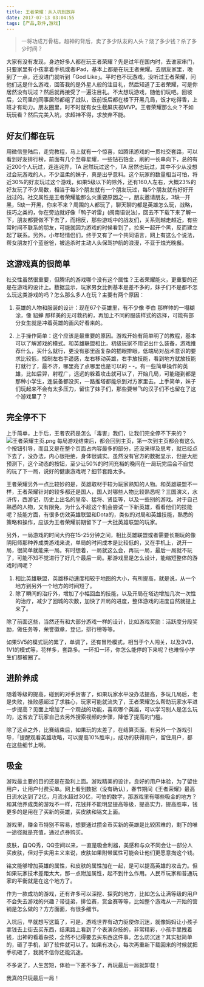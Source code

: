 ```yaml
---
title: 王者荣耀：从入坑到放弃
date: 2017-07-13 03:04:55
tags: [产品,软件,游戏]
---
```

> 一将功成万骨枯。超神的背后，卖了多少队友的人头？烧了多少钱？杀了多少时间？

<!-- more -->

大家有没有发现，身边好多人都在玩王者荣耀？先是过年在国内时，去谁家串门，只要家里有小孩拿着手机或者iPad，基本上都是在玩王者荣耀。去朋友家里，晚到了一点，还没进门就听到「God Like」。平时也不玩游戏，没听过王者荣耀，问他们这是什么游戏，回答我的是外星人般的注目礼，然后知道了王者荣耀，可是你居然没有玩过？然后就再接受了一遍注目礼。不太想玩游戏，随他们玩吧。回坡后，公司里的同事居然都组了战队，饭前饭后都在楼下开黑几局，饭才吃得香，上班才有动力。朋友圈里，时不时就有女生截屏庆祝MVP。王者荣耀那么火？不如玩玩看？然后完美入坑，求超神不得，求放弃不能。

## 好友们都在玩

用微信登陆后，走完教程，马上就有一个惊喜，如腾讯游戏的一贯社交套路，可以看到好友排行榜，前面有几个至尊星耀，一些钻石铂金，刷的一长串向下，总的有近200个人玩过，连连诧异，TA 居然玩过这个，TA 居然也玩过，其中不少从没想过会玩游戏的人，不少温柔的妹子，真是出乎意料。这个玩家的数量相当可怕，将近30%的好友玩过这个游戏，如果5级以下的除外，还有160人左右，大概23%的好友玩了不少局数，相当于每3个朋友就有一个朋友玩过，每5个朋友就有好好开战过的。社交属性是王者荣耀能那么火重要原因之一，朋友邀请朋友，3缺一开黑，5缺一开黑，你来不来？周围的人都玩了，聊天聊的都是英雄怎么玩，战略，技巧之类的，你在旁边就好像「鸭子听雷」(闽南语说法)，回去不下载下来了解一下，朋友都要做不下去了，而相反，那些游戏中的战友们，关系则越走越近，有些常时间不联系的朋友，可能就因为游戏的时候看到了，拉来一起开个黑，反而建立起了联系。另外，小年轻情侣们，终于又有了一个共同语言，网上有这么个说法，帮女朋友打个蓝爸爸，被追杀时主动人头保驾护航的浪漫，不亚于烛光晚餐。

## 这游戏真的很简单
社交性虽然很重要，但腾讯的游戏哪个没有这个属性？王者荣耀能火，更重要的还是在游戏的设计上。数据显示，玩家男女比例基本是差不多的，妹子们不是都不怎么玩这类游戏的吗？怎么那么多人在玩？主要有两个原因：

1. 英雄的人物和服装的设计：现在67个英雄里，有不少像 李白 那样帅的一塌糊涂，像 貂蝉 那样美的无可救药的，再加上不同的服装样式的选择，可能有部分女生就是冲着英雄的画风好看来的。

2. 上手操作简单：这个应该是最重要的原因。游戏开始有简单明了的教程，基本可以了解游戏的模式。和英雄联盟相比，初级玩家不用记出什么装备，游戏推荐什么，买什么就行，更没有那里面复杂的插眼排眼，低端局对战术意识的要求比较低，控制左右手遥感，左右移动英雄，右手放技能，看到地方就放技能打就行了，最不济，哪里亮了点哪里也是可以的 - -。有一些简单操作的英雄，比如后羿，射程广，远远的躲着攻击就可以了，开始几局，可能碰到都是那种小学生，连装备都没买，一路推塔都能杀到对方家里去。上手简单，妹子们玩起来不会有太多压力，留住了妹子们，那些要带飞的汉子们不也留在了这个游戏里了？

## 完全停不下
上手简单，上手后，王者农药是怎么「毒害」我们，让我们完全停不下来的？
![王者荣耀主页.png](http://upload-images.jianshu.io/upload_images/2736397-eb9a99e07c924f0a.png?imageMogr2/auto-orient/strip%7CimageView2/2/w/1240)
每局游戏结束后，都会回到主页，第一次到主页都会有这么个按钮引导，而且又是在整个页面占内容最多的部分，还没来得及思考，就已经点下去了，没办法，内心很拒绝，身体很诚实。虽然没有官方的数据显示，但是大胆预测下，这个动态的按钮，至少让50%的时间充裕的晚间在一局玩完后会不自觉的玩了下一局，说好的健康游戏呢？细节套路太多。

王者荣耀另外一点比较妙的是，英雄取材于较为玩家熟知的人物。和英雄联盟不一样，王者荣耀针对的较多都还是国人，国人对哪些人物比较熟悉呢？三国演义，水浒传，西游记，历史上出名的皇帝、猛将、贤臣等，以及一些别的游戏。对于自己熟悉的人物，又有限免，为什么不趁这个机会尝试一下新英雄，看看他们的技能呢？技能方面，有很多仿效英雄联盟和Dota的，类似的对局和英雄技能，熟悉的策略和操作，应该为王者荣耀前期留下了一大批英雄联盟的玩家。

另外，一局游戏的时间大约在15-25分钟之间，相比英雄联盟或者需要长期玩的像阴阳师那种养成类游戏来说，单局的时间成本是比较低的，又在手机上，说开一局，很简单就能来一局。有时想着，一局就这么会，再玩一局，最后一局就不玩了，可能不知不觉进行了好几个最后一局。那游戏里是怎么设计，能缩短整体的游戏时间呢？
1. 相比英雄联盟，英雄移动速度相较于地图的大小，有所提高，就是说，从一个地方到另外一个地方的时间短了。
2. 除了瞬间的治疗外，增加了小幅回血的技能，以及开局在塔边增加几次一次性的治疗，减少了回城的次数，加快了开局的进度，整体游戏的进度自然就提上来了。

除了前面这些，当然还有和大部分游戏一样的设计，比如游戏奖励：活跃度分段奖励，做任务等，荣誉徽章，登记，排行榜等等。

如果5V5的模式玩的累了，单调了，还有冒险模式，相当于个人闯关，以及3V3，1V1的模式等，花样多，套路多。一环扣一环，你怎么能停的下来呢？也难怪小学生们都被圈了。

## 进阶养成
随着等级的提高，碰到的对手厉害了，如果玩家水平没办法提高，多玩几局后，老是失败，挫败感超过了求胜心，玩家可能就流失了，王者荣耀怎么帮助玩家水平进一步提高？见面上增加了一个观战的功能，喜欢哪个英雄，可以学习别人是怎么玩的，这省去了玩家自己去另外搜索视频的步骤，降低了提高的门槛。

除了这点之外，比赛结束后，如果玩的太差了，在结算页面，有另外一个游戏引导，「提醒观看英雄攻略，可以提高10%胜率」，成功的获得用户，留住用户，都在这些细节上啊。

## 吸金
游戏最主要的目的还是在盈利上面。游戏精美的设计，良好的用户体验，为了留住用户，让用户付费买单。网上看到数据（没有确认），春节期间《王者荣耀》最高日流水达到了2亿，月流水超过30亿，可怕的数字，那游戏里有哪些吸金的地方？和其他养成类的游戏不一样，花钱并不能明显提高等级，提高实力，提高胜率，钱更多的是用在了买新的英雄，买皮肤和铭文上面。

游戏里，赚金币特别不容易，想要通过攒金币买新的英雄是比较困难的，剩下的唯一途径就是充值，通过点券购买。

皮肤，自QQ秀，QQ空间以来，一直是吸金利器，美感和与众不同会让一部分人买皮肤，但对于实用主义来说，皮肤如果附带属性可能会让他们更愿意掏这个钱。

铭文能够增加英雄的属性，和皮肤的属性加在一起，是可以提高英雄的攻击力。但如果玩家技术差距太大，那一点附加属性，起不到什么作用。人民币玩家和普通玩家的平衡就是在这个地方了。

作为一款成功的游戏，还有许多可以深挖、探究的地方，比如怎么让满等级的用户不会失去游戏的兴趣？带徒弟，排位赛，赏金赛等等，比如整个游戏从一开始的营销是怎么做的？方方面面，有很多细节。

入坑后，早就想写这篇了，可是，游戏世界有动力驱使你沉迷，就像妈妈让小孩子拿钱去上街去买东西，结果路上看到了个表演杂技的，非常精彩，小孩手里拽着钱，出神的看着杂技，全然不记得要去买东西这件事。怎么防沉迷？其实挺简单的，砸了手机，卸了软件就可以了。如果有决心，每次再重新下载回来的时候就把手机砸了，我就不信你还能沉迷。

不多说了，人生苦短，体验一下差不多了，再玩最后一局就卸载！

我真的只玩最后一局！
